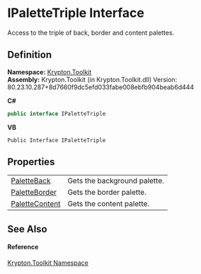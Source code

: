 # IPaletteTriple Interface


Access to the triple of back, border and content palettes.



## Definition
**Namespace:** <a href="79d2eac2-21f4-54ff-7552-b20c33c30600.md">Krypton.Toolkit</a>  
**Assembly:** Krypton.Toolkit (in Krypton.Toolkit.dll) Version: 80.23.10.287+8d7660f9dc5efd033fabe008ebfb904beab6d444

**C#**
``` C#
public interface IPaletteTriple
```
**VB**
``` VB
Public Interface IPaletteTriple
```



## Properties
<table>
<tr>
<td><a href="7ad917b3-1c28-35ba-eab6-821fa7f0b2d1.md">PaletteBack</a></td>
<td>Gets the background palette.</td></tr>
<tr>
<td><a href="97a6013a-1f8b-0259-50df-080505da0b55.md">PaletteBorder</a></td>
<td>Gets the border palette.</td></tr>
<tr>
<td><a href="fa021aa7-024f-422d-906a-aeb0d849f3dc.md">PaletteContent</a></td>
<td>Gets the content palette.</td></tr>
</table>

## See Also


#### Reference
<a href="79d2eac2-21f4-54ff-7552-b20c33c30600.md">Krypton.Toolkit Namespace</a>  
